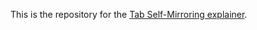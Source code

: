 This is the repository for the [Tab Self-Mirroring
explainer](https://mfoltzgoogle.github.io/tab-self-mirroring/explainer.html).
